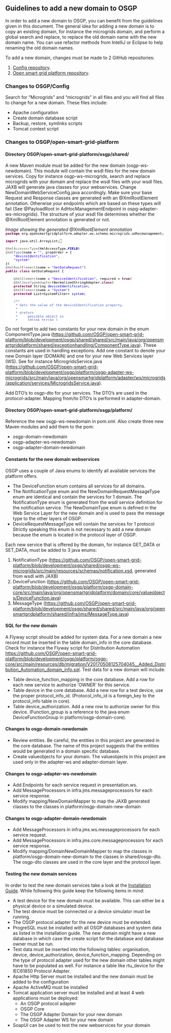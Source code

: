 ## Guidelines to add a new domain to OSGP
In order to add a new domain to OSGP, you can benefit from the guidelines given in this document. The general idea for adding a new domain is to copy an existing domain, for instance the microgrids domain, and perform a global search and replace, to replace the old domain name with the new domain name. You can use refactor methods from IntelliJ or Eclipse to help renaming the old domain names.

To add a new domain, changes must be made to 2 GitHub repositories:
1. [Config repository](https://github.com/OSGP/Config). 
2. [Open smart grid platform repository](https://github.com/OSGP/open-smart-grid-platform). 

### Changes to OSGP/Config
Search for “Microgrids” and “microgrids” in all files and you will find all files to change for a new domain. These files include:
* Apache configuration
* Create domain database script
* Backup, restore, symlinks scripts
* Tomcat context script

### Changes to OSGP/open-smart-grid-platform
#### Directory OSGP/open-smart-grid-platform/osgp/shared/
A new Maven module must be added for the new domain (osgp-ws-newdomain). This module will contain the wsdl files for the new domain services. Copy for instance osgp-ws-microgrids, search and replace microgrids with your domain and replace the wsdl files with your wsdl files. JAXB will generate java classes for your webservices. Change NewDomainWebServiceConfig.java accordingly. Make sure your base Request and Response classes are generated with an @XmlRootElement annotation. Otherwise your endpoints which are based on these types will fail (See @PayloadRoot in AdHocManagementEndpoint in ospg-adapter-ws-microgrids). The structure of your wsdl file determines whether the @XmlRootElement annotation is generated or not.

_Image showing the generated @XmlRootElement annotation_
![alt text](./xmlRootElementAnnotation.png "JAXB generated Java code with @XmlRootElement annotation")

Do not forget to add two constants for your new domain in the enum ComponentType.java (https://github.com/OSGP/open-smart-grid-platform/blob/development/osgp/shared/shared/src/main/java/org/opensmartgridplatform/shared/exceptionhandling/ComponentType.java). These constants are used in handling exceptions. Add one constant to denote your new Domain layer (DOMAIN) and one for your new Web Services layer (WS). See for instance MicrogridsService.java (https://github.com/OSGP/open-smart-grid-platform/blob/development/osgp/platform/osgp-adapter-ws-microgrids/src/main/java/org/opensmartgridplatform/adapter/ws/microgrids/application/services/MicrogridsService.java).

Add DTO’s to osgp-dto for your services. The DTO’s are used in the protocol-adapter. Mapping from/to DTO’s is performed in adapter-domain.

#### Directory OSGP/open-smart-grid-platform/osgp/platform/
Reference the new osgp-ws-newdomain in pom.xml. Also create three new Maven modules and add them to the pom:
* osgp-domain-newdomain
* osgp-adapter-ws-newdomain
* osgp-adapter-domain-newdomain

#### Constants for the new domain webservices
OSGP uses a couple of Java enums to identify all available services the platform offers.
* The DeviceFunction enum contains all services for all domains.
* The NotificationType enum and the NewDomainRequestMessageType enum are identical and contain the services for 1 domain. The NotificationType enum is generated from the wsdl service definition for the notification service. The NewDomainType enum is defined in the Web Service Layer for the new domain and is used to pass the message type to the other layers of OSGP.
* DeviceRequestMessageType will contain the services for 1 protocol Strictly speaking this enum is not necessary to add a new domain because the enum is located in the protocol layer of OSGP.

Each new service that is offered by the domain, for instance GET_DATA or SET_DATA, must be added to 3 java enums:
1. NotificationType (https://github.com/OSGP/open-smart-grid-platform/blob/development/osgp/shared/osgp-ws-microgrids/src/main/resources/schemas/notification.xsd, generated from wsdl with JAXB)
2. DeviceFunction (https://github.com/OSGP/open-smart-grid-platform/blob/development/osgp/platform/osgp-domain-core/src/main/java/org/opensmartgridplatform/domain/core/valueobjects/DeviceFunction.java)
3. MessageType (https://github.com/OSGP/open-smart-grid-platform/blob/development/osgp/shared/shared/src/main/java/org/opensmartgridplatform/shared/infra/jms/MessageType.java)

#### SQL for the new domain
A Flyway script should be added for system data. For a new domain a new record must be inserted in the table domain_info in the core database. Check for instance the Flyway script for Distribution Automation https://github.com/OSGP/open-smart-grid-platform/blob/development/osgp/platform/osgp-core/src/main/resources/db/migration/V20170508125704045__Added_Distribution_Automation_domain_info.sql.
Test data for a new domain will include:
* Table device_function_mapping in the core database. Add a row for each new service to authorize ‘OWNER’ for this service.
* Table device in the core database. Add a new row for a test device, use the proper protocol_info_id. (Protocol_info_id is a foreign_key to the protocol_info table in core).
* Table device_authorization. Add a new row to authorize owner for this device. (Function_group is a reference to the java enum DeviceFunctionGroup in platform/osgp-domain-core).

#### Changes to osgp-domain-newdomain
* Review entities. Be careful, the entities in this project are generated in the core database. The name of this project suggests that the entities would be generated in a domain specific database.
* Create valueobjects for your domain. The valueobjects in this project are used only in the adapter-ws and adapter-domain layer.

#### Changes to osgp-adapter-ws-newdomain
* Add Endpoints for each service request in presentation.ws.
* Add MessageProcessors in infra.jms.messageprocessors for each service response.
* Modify mapping/NewDomainMapper to map the JAXB generated classes to the classes in platform/osgp-domain-new-domain

#### Changes to osgp-adapter-domain-newdomain
* Add MessageProcessors in infra.jms.ws.messageprocessors for each service request.
* Add MessageProcessors in infra.jms.core.messageprocessors for each service response.
* Modify mapping/DomainNewDomainMapper to map the classes in platform/osgp-domain-new-domain to the classes in shared/osgp-dto. The osgp-dto classes are used in the core layer and the protocol layer.

#### Testing the new domain services
In order to test the new domain services take a look at the [Installation Guide](../Userguide/Installation/Installationguide.md). While following this guide keep the following items in mind:
* A test device for the new domain must be available. This can either be a physical device or a simulated device.
* The test device must be connected or a device simulator must be running.
* The OSGP protocol adapter for the new device must be extended.
* ProgreSQL must be installed with all OSGP databases and system data as listed in the installation guide. The new domain might have a new database in which case the create script for the database and database owner must be run.
* Test data must be inserted into the following tables: organisation, device, device_authorization, device_function_mapping. Depending on the type of protocol adapter used for the new domain other tables might have to be populated as well. For instance a table like rtu_device for the IEC61850 Protocol Adapter.
* Apache Http Server must be installed and the new domain must be added to the configuration
* Apache ActiveMQ must be installed
* Tomcat application server must be installed and at least 4 web applications must be deployed:
  * An OSGP protocol adapter
  * OSGP Core
  * The OSGP Adapter Domain for your new domain
  * The OSGP Adapter WS for your new domain
* SoapUI can be used to test the new webservices for your domain

